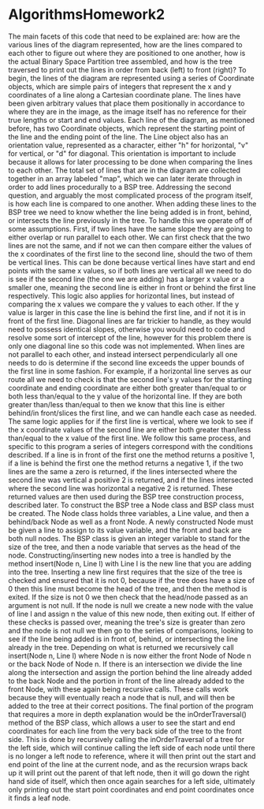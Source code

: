 # AlgorithmsHomework2

The main facets of this code that need to be explained are: how are the various lines of the diagram represented, how are the lines compared to each other to figure out where they are positioned to one another, how is the actual Binary Space Partition tree assembled, and how is the tree traversed to print out the lines in order from back (left) to front (right)?
To begin, the lines of the diagram are represented using a series of Coordinate objects, which are simple pairs of integers that represent the x and y coordinates of a line along a Cartesian coordinate plane. The lines have been given arbitrary values that place them positionally in accordance to where they are in the image, as the image itself has no reference for their true lengths or start and end values. Each line of the diagram, as mentioned before, has two Coordinate objects, which represent the starting point of the line and the ending point of the line. The Line object also has an orientation value, represented as a character, either "h" for horizontal, "v" for vertical, or "d" for diagonal. This orientation is important to include because it allows for later processing to be done when comparing the lines to each other. The total set of lines that are in the diagram are collected together in an array labeled "map", which we can later iterate through in order to add lines procedurally to a BSP tree.
Addressing the second question, and arguably the most complicated process of the program itself, is how each line is compared to one another. When adding these lines to the BSP tree we need to know whether the line being added is in front, behind, or intersects the line previously in the tree. To handle this we operate off of some assumptions. First, if two lines have the same slope they are going to either overlap or run parallel to each other. We can first check that the two lines are not the same, and if not we can then compare either the values of the x coordinates of the first line to the second line, should the two of them be vertical lines. This can be done because vertical lines have start and end points with the same x values, so if both lines are vertical all we need to do is see if the second line (the one we are adding) has a larger x value or a smaller one, meaning the second line is either in front or behind the first line respectively. This logic also applies for horizontal lines, but instead of comparing the x values we compare the y values to each other. If the y value is larger in this case the line is behind the first line, and if not it is in front of the first line. Diagonal lines are far trickier to handle, as they would need to possess identical slopes, otherwise you would need to code and resolve some sort of intercept of the line, however for this problem there is only one diagonal line so this code was not implemented. When lines are not parallel to each other, and instead intersect perpendicularly all one needs to do is determine if the second line exceeds the upper bounds of the first line in some fashion. For example, if a horizontal line serves as our route all we need to check is that the second line's y values for the starting coordinate and ending coordinate are either both greater than/equal to or both less than/equal to the y value of the horizontal line. If they are both greater than/less than/equal to then we know that this line is either behind/in front/slices the first line, and we can handle each case as needed. The same logic applies for if the first line is vertical, where we look to see if the x coordinate values of the second line are either both greater than/less than/equal to the x value of the first line. We follow this same process, and specific to this program a series of integers correspond with the conditions described. If a line is in front of the first one the method returns a positive 1, if a line is behind the first one the method returns a negative 1, if the two lines are the same a zero is returned, if the lines intersected where the second line was vertical a positive 2 is returned, and if the lines intersected where the second line was horizontal a negative 2 is returned. These returned values are then used during the BSP tree construction process, described later.
To construct the BSP tree a Node class and BSP class must be created. The Node class holds three variables, a Line value, and then a behind/back Node as well as a front Node. A newly constructed Node must be given a line to assign to its value variable, and the front and back are both null nodes. The BSP class is given an integer variable to stand for the size of the tree, and then a node variable that serves as the head of the node. Constructing/inserting new nodes into a tree is handled by the method insert(Node n, Line l) with Line l is the new line that you are adding into the tree. Inserting a new line first requires that the size of the tree is checked and ensured that it is not 0, because if the tree does have a size of 0 then this line must become the head of the tree, and then the method is exited. If the size is not 0 we then check that the head/node passed as an argument is not null. If the node is null we create a new node with the value of line l and assign n the value of this new node, then exiting out. If either of these checks is passed over, meaning the tree's size is greater than zero and the node is not null we then go to the series of comparisons, looking to see if the line being added is in front of, behind, or intersecting the line already in the tree. Depending on what is returned we recursively call insert(Node n, Line l) where Node n is now either the front Node of Node n or the back Node of Node n. If there is an intersection we divide the line along the intersection and assign the portion behind the line already added to the back Node and the portion in front of the line already added to the front Node, with these again being recursive calls. These calls work because they will eventually reach a node that is null, and will then be added to the tree at their correct positions.
The final portion of the program that requires a more in depth explanation would be the inOrderTraversal() method of the BSP class, which allows a user to see the start and end coordinates for each line from the very back side of the tree to the front side. This is done by recursively calling the inOrderTraversal of a tree for the left side, which will continue calling the left side of each node until there is no longer a left node to reference, where it will then print out the start and end point of the line at the current node, and as the recursion wraps back up it will print out the parent of that left node, then it will go down the right hand side of itself, which then once again searches for a left side, ultimately only printing out the start point coordinates and end point coordinates once it finds a leaf node. 
